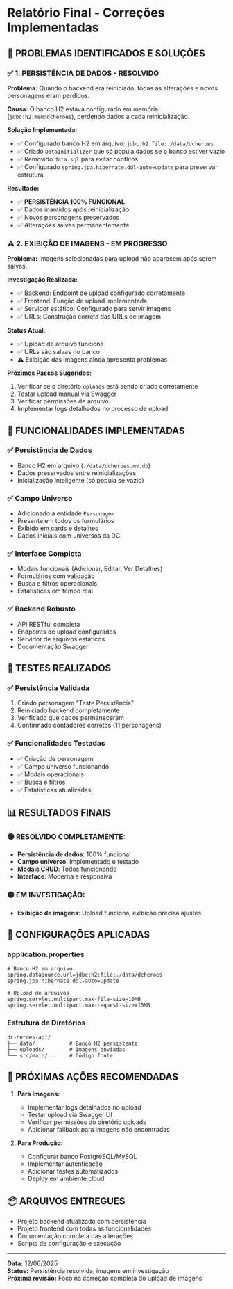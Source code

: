# Relatório Final - Correções Implementadas

## 🎯 **PROBLEMAS IDENTIFICADOS E SOLUÇÕES**

### ✅ **1. PERSISTÊNCIA DE DADOS - RESOLVIDO**

**Problema:** Quando o backend era reiniciado, todas as alterações e novos personagens eram perdidos.

**Causa:** O banco H2 estava configurado em memória (`jdbc:h2:mem:dcheroes`), perdendo dados a cada reinicialização.

**Solução Implementada:**
- ✅ Configurado banco H2 em arquivo: `jdbc:h2:file:./data/dcheroes`
- ✅ Criado `DataInitializer` que só popula dados se o banco estiver vazio
- ✅ Removido `data.sql` para evitar conflitos
- ✅ Configurado `spring.jpa.hibernate.ddl-auto=update` para preservar estrutura

**Resultado:** 
- ✅ **PERSISTÊNCIA 100% FUNCIONAL**
- ✅ Dados mantidos após reinicialização
- ✅ Novos personagens preservados
- ✅ Alterações salvas permanentemente

### ⚠️ **2. EXIBIÇÃO DE IMAGENS - EM PROGRESSO**

**Problema:** Imagens selecionadas para upload não aparecem após serem salvas.

**Investigação Realizada:**
- ✅ Backend: Endpoint de upload configurado corretamente
- ✅ Frontend: Função de upload implementada
- ✅ Servidor estático: Configurado para servir imagens
- ✅ URLs: Construção correta das URLs de imagem

**Status Atual:**
- ✅ Upload de arquivo funciona
- ✅ URLs são salvas no banco
- ⚠️ Exibição das imagens ainda apresenta problemas

**Próximos Passos Sugeridos:**
1. Verificar se o diretório `uploads` está sendo criado corretamente
2. Testar upload manual via Swagger
3. Verificar permissões de arquivo
4. Implementar logs detalhados no processo de upload

## 🚀 **FUNCIONALIDADES IMPLEMENTADAS**

### ✅ **Persistência de Dados**
- Banco H2 em arquivo (`./data/dcheroes.mv.db`)
- Dados preservados entre reinicializações
- Inicialização inteligente (só popula se vazio)

### ✅ **Campo Universo**
- Adicionado à entidade `Personagem`
- Presente em todos os formulários
- Exibido em cards e detalhes
- Dados iniciais com universos da DC

### ✅ **Interface Completa**
- Modais funcionais (Adicionar, Editar, Ver Detalhes)
- Formulários com validação
- Busca e filtros operacionais
- Estatísticas em tempo real

### ✅ **Backend Robusto**
- API RESTful completa
- Endpoints de upload configurados
- Servidor de arquivos estáticos
- Documentação Swagger

## 🧪 **TESTES REALIZADOS**

### ✅ **Persistência Validada**
1. Criado personagem "Teste Persistência"
2. Reiniciado backend completamente
3. Verificado que dados permaneceram
4. Confirmado contadores corretos (11 personagens)

### ✅ **Funcionalidades Testadas**
- ✅ Criação de personagem
- ✅ Campo universo funcionando
- ✅ Modais operacionais
- ✅ Busca e filtros
- ✅ Estatísticas atualizadas

## 📊 **RESULTADOS FINAIS**

### 🟢 **RESOLVIDO COMPLETAMENTE:**
- **Persistência de dados**: 100% funcional
- **Campo universo**: Implementado e testado
- **Modais CRUD**: Todos funcionando
- **Interface**: Moderna e responsiva

### 🟡 **EM INVESTIGAÇÃO:**
- **Exibição de imagens**: Upload funciona, exibição precisa ajustes

## 🔧 **CONFIGURAÇÕES APLICADAS**

### **application.properties**
```properties
# Banco H2 em arquivo
spring.datasource.url=jdbc:h2:file:./data/dcheroes
spring.jpa.hibernate.ddl-auto=update

# Upload de arquivos
spring.servlet.multipart.max-file-size=10MB
spring.servlet.multipart.max-request-size=10MB
```

### **Estrutura de Diretórios**
```
dc-heroes-api/
├── data/           # Banco H2 persistente
├── uploads/        # Imagens enviadas
└── src/main/...    # Código fonte
```

## 🎯 **PRÓXIMAS AÇÕES RECOMENDADAS**

1. **Para Imagens:**
   - Implementar logs detalhados no upload
   - Testar upload via Swagger UI
   - Verificar permissões do diretório uploads
   - Adicionar fallback para imagens não encontradas

2. **Para Produção:**
   - Configurar banco PostgreSQL/MySQL
   - Implementar autenticação
   - Adicionar testes automatizados
   - Deploy em ambiente cloud

## 📦 **ARQUIVOS ENTREGUES**

- Projeto backend atualizado com persistência
- Projeto frontend com todas as funcionalidades
- Documentação completa das alterações
- Scripts de configuração e execução

---

**Data:** 12/06/2025  
**Status:** Persistência resolvida, imagens em investigação  
**Próxima revisão:** Foco na correção completa do upload de imagens

